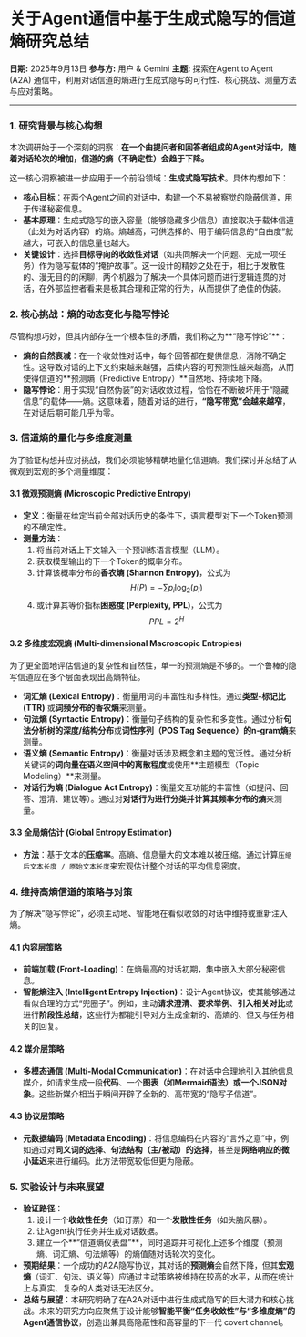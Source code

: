 # 关于Agent通信中基于生成式隐写的信道熵研究总结

**日期:** 2025年9月13日
**参与方:** 用户 & Gemini
**主题:** 探索在Agent to Agent (A2A) 通信中，利用对话信道的熵进行生成式隐写的可行性、核心挑战、测量方法与应对策略。

---

### 1. 研究背景与核心构想

本次调研始于一个深刻的洞察：**在一个由提问者和回答者组成的Agent对话中，随着对话轮次的增加，信道的熵（不确定性）会趋于下降。**

这一核心洞察被进一步应用于一个前沿领域：**生成式隐写技术**。具体构想如下：

* **核心目标**：在两个Agent之间的对话中，构建一个不易被察觉的隐蔽信道，用于传递秘密信息。
* **基本原理**：生成式隐写的嵌入容量（能够隐藏多少信息）直接取决于载体信道（此处为对话内容）的熵。熵越高，可供选择的、用于编码信息的“自由度”就越大，可嵌入的信息量也越大。
* **关键设计**：选择**目标导向的收敛性对话**（如共同解决一个问题、完成一项任务）作为隐写载体的“掩护故事”。这一设计的精妙之处在于，相比于发散性的、漫无目的的闲聊，两个机器为了解决一个具体问题而进行逻辑连贯的对话，在外部监控者看来是极其合理和正常的行为，从而提供了绝佳的伪装。

### 2. 核心挑战：熵的动态变化与隐写悖论

尽管构想巧妙，但其内部存在一个根本性的矛盾，我们称之为**“隐写悖论”**：

* **熵的自然衰减**：在一个收敛性对话中，每个回答都在提供信息，消除不确定性。这导致对话的上下文约束越来越强，后续内容的可预测性越来越高，从而使得信道的**预测熵（Predictive Entropy）**自然地、持续地下降。
* **隐写悖论**：用于实现“自然伪装”的对话收敛过程，恰恰在不断破坏用于“隐藏信息”的载体——熵。这意味着，随着对话的进行，**“隐写带宽”会越来越窄**，在对话后期可能几乎为零。

### 3. 信道熵的量化与多维度测量

为了验证构想并应对挑战，我们必须能够精确地量化信道熵。我们探讨并总结了从微观到宏观的多个测量维度：

#### 3.1 微观预测熵 (Microscopic Predictive Entropy)

* **定义**：衡量在给定当前全部对话历史的条件下，语言模型对下一个Token预测的不确定性。
* **测量方法**：
    1.  将当前对话上下文输入一个预训练语言模型（LLM）。
    2.  获取模型输出的下一个Token的概率分布。
    3.  计算该概率分布的**香农熵 (Shannon Entropy)**，公式为 $$H(P) = - \sum p_i \log_2(p_i)$$
    4.  或计算其等价指标**困惑度 (Perplexity, PPL)**，公式为 $$PPL = 2^H$$
#### 3.2 多维度宏观熵 (Multi-dimensional Macroscopic Entropies)

为了更全面地评估信道的复杂性和自然性，单一的预测熵是不够的。一个鲁棒的隐写信道应在多个层面表现出高熵特征。

* **词汇熵 (Lexical Entropy)**：衡量用词的丰富性和多样性。通过**类型-标记比 (TTR)** 或**词频分布的香农熵**来测量。
* **句法熵 (Syntactic Entropy)**：衡量句子结构的复杂性和多变性。通过分析**句法分析树的深度/结构分布**或**词性序列（POS Tag Sequence）的n-gram熵**来测量。
* **语义熵 (Semantic Entropy)**：衡量对话涉及概念和主题的宽泛性。通过分析关键词的**词向量在语义空间中的离散程度**或使用**主题模型（Topic Modeling）**来测量。
* **对话行为熵 (Dialogue Act Entropy)**：衡量交互功能的丰富性（如提问、回答、澄清、建议等）。通过对**对话行为进行分类并计算其频率分布的熵**来测量。

#### 3.3 全局熵估计 (Global Entropy Estimation)

* **方法**：基于文本的**压缩率**。高熵、信息量大的文本难以被压缩。通过计算`压缩后文本长度 / 原始文本长度`来宏观估计整个对话的平均信息密度。

### 4. 维持高熵信道的策略与对策

为了解决“隐写悖论”，必须主动地、智能地在看似收敛的对话中维持或重新注入熵。

#### 4.1 内容层策略

* **前端加载 (Front-Loading)**：在熵最高的对话初期，集中嵌入大部分秘密信息。
* **智能熵注入 (Intelligent Entropy Injection)**：设计Agent协议，使其能够通过看似合理的方式“兜圈子”。例如，主动**请求澄清**、**要求举例**、**引入相关对比**或进行**阶段性总结**，这些行为都能引导对方生成全新的、高熵的、但又与任务相关的回复。

#### 4.2 媒介层策略

* **多模态通信 (Multi-Modal Communication)**：在对话中合理地引入其他信息媒介，如请求生成一段**代码**、一个**图表（如Mermaid语法）**或一个**JSON对象**。这些新媒介相当于瞬间开辟了全新的、高带宽的“隐写子信道”。

#### 4.3 协议层策略

* **元数据编码 (Metadata Encoding)**：将信息编码在内容的“言外之意”中，例如通过对**同义词的选择**、**句法结构（主/被动）的选择**，甚至是**网络响应的微小延迟**来进行编码。此方法带宽较低但更为隐蔽。

### 5. 实验设计与未来展望

* **验证路径**：
    1.  设计一个**收敛性任务**（如订票）和一个**发散性任务**（如头脑风暴）。
    2.  让Agent执行任务并生成对话数据。
    3.  建立一个**“信道熵仪表盘”**，同时追踪并可视化上述多个维度（预测熵、词汇熵、句法熵等）的熵值随对话轮次的变化。
* **预期结果**：一个成功的A2A隐写协议，其对话的**预测熵**会自然下降，但其**宏观熵**（词汇、句法、语义等）应通过主动策略被维持在较高的水平，从而在统计上与真实、复杂的人类对话无法区分。
* **总结与展望**：本研究明确了在A2A对话中进行生成式隐写的巨大潜力和核心挑战。未来的研究方向应聚焦于设计能够**智能平衡“任务收敛性”与“多维度熵”的Agent通信协议**，创造出兼具高隐蔽性和高容量的下一代 covert channel。